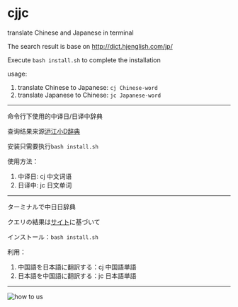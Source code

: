 # cjjc

translate Chinese and Japanese in terminal

The search result is base on http://dict.hjenglish.com/jp/

Execute `bash install.sh` to complete the installation

usage:
1. translate Chinese to Japanese: `cj Chinese-word`
2. translate Japanese to Chinese: `jc Japanese-word`
---

命令行下使用的中译日/日译中辞典

查询结果来源[沪江小D辞典](http://dict.hjenglish.com/jp/)

安装只需要执行`bash install.sh`

使用方法：
1. 中译日: cj 中文词语
2. 日译中: jc 日文单词

---

ターミナルで中日日辞典

クエリの結果は[サイト](http://dict.hjenglish.com/jp/)に基づいて

インストール：`bash install.sh`

利用：

1. 中国語を日本語に翻訳する：cj 中国語単語
2. 日本語を中国語に翻訳する：jc 日本語単語

---

![how to us](http://7xrn7f.com1.z0.glb.clouddn.com/16-7-18/50689384.jpg)
